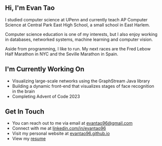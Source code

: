 ## Hi, I'm Evan Tao ##

I studied computer science at UPenn and currently teach AP Computer Science at Central Park East High School, a small school in East Harlem.

Computer science education is one of my interests, but I also enjoy working in databases, networked systems, machine learning and computer vision.

Aside from programming, I like to run. My next races are the Fred Lebow Half Marathon in NYC and the Seville Marathon in Spain. 

## I'm Currently Working On ##

- Visualizing large-scale networks using the GraphStream Java library
- Building a dynamic front-end that visualizes stages of face recognition in the brain
- Completing Advent of Code 2023

## Get In Touch ##

- You can reach out to me via email at evantao96@gmail.com 
- Connect with me at [linkedin.com/in/evantao96](http://linkedin.com/in/evantao96/ "Named link title")
- Visit my personal website at [evantao96.github.io](http://evantao96.github.io] "Named link title")
- View my [resume](/resume.pdf/ "Named link title")

